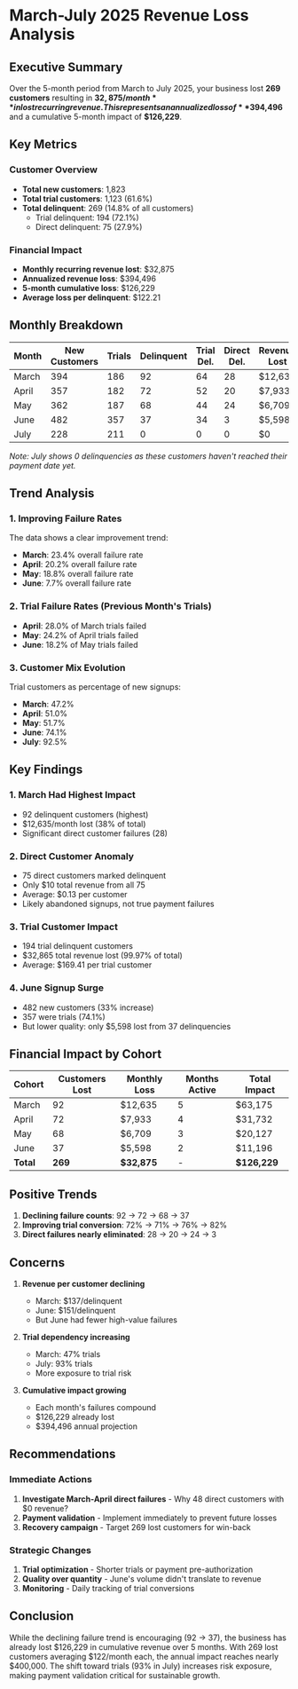 # March-July 2025 Revenue Loss Analysis

## Executive Summary

Over the 5-month period from March to July 2025, your business lost **269 customers** resulting in **$32,875/month** in lost recurring revenue. This represents an annualized loss of **$394,496** and a cumulative 5-month impact of **$126,229**.

## Key Metrics

### Customer Overview
- **Total new customers**: 1,823
- **Total trial customers**: 1,123 (61.6%)
- **Total delinquent**: 269 (14.8% of all customers)
  - Trial delinquent: 194 (72.1%)
  - Direct delinquent: 75 (27.9%)

### Financial Impact
- **Monthly recurring revenue lost**: $32,875
- **Annualized revenue loss**: $394,496
- **5-month cumulative loss**: $126,229
- **Average loss per delinquent**: $122.21

## Monthly Breakdown

| Month | New Customers | Trials | Delinquent | Trial Del. | Direct Del. | Revenue Lost |
|-------|---------------|--------|------------|------------|-------------|--------------|
| March | 394 | 186 | 92 | 64 | 28 | $12,635 |
| April | 357 | 182 | 72 | 52 | 20 | $7,933 |
| May | 362 | 187 | 68 | 44 | 24 | $6,709 |
| June | 482 | 357 | 37 | 34 | 3 | $5,598 |
| July | 228 | 211 | 0 | 0 | 0 | $0 |

*Note: July shows 0 delinquencies as these customers haven't reached their payment date yet.*

## Trend Analysis

### 1. Improving Failure Rates
The data shows a clear improvement trend:
- **March**: 23.4% overall failure rate
- **April**: 20.2% overall failure rate
- **May**: 18.8% overall failure rate
- **June**: 7.7% overall failure rate

### 2. Trial Failure Rates (Previous Month's Trials)
- **April**: 28.0% of March trials failed
- **May**: 24.2% of April trials failed
- **June**: 18.2% of May trials failed

### 3. Customer Mix Evolution
Trial customers as percentage of new signups:
- **March**: 47.2%
- **April**: 51.0%
- **May**: 51.7%
- **June**: 74.1%
- **July**: 92.5%

## Key Findings

### 1. March Had Highest Impact
- 92 delinquent customers (highest)
- $12,635/month lost (38% of total)
- Significant direct customer failures (28)

### 2. Direct Customer Anomaly
- 75 direct customers marked delinquent
- Only $10 total revenue from all 75
- Average: $0.13 per customer
- Likely abandoned signups, not true payment failures

### 3. Trial Customer Impact
- 194 trial delinquent customers
- $32,865 total revenue lost (99.97% of total)
- Average: $169.41 per trial customer

### 4. June Signup Surge
- 482 new customers (33% increase)
- 357 were trials (74.1%)
- But lower quality: only $5,598 lost from 37 delinquencies

## Financial Impact by Cohort

| Cohort | Customers Lost | Monthly Loss | Months Active | Total Impact |
|--------|----------------|--------------|---------------|--------------|
| March | 92 | $12,635 | 5 | $63,175 |
| April | 72 | $7,933 | 4 | $31,732 |
| May | 68 | $6,709 | 3 | $20,127 |
| June | 37 | $5,598 | 2 | $11,196 |
| **Total** | **269** | **$32,875** | - | **$126,229** |

## Positive Trends

1. **Declining failure counts**: 92 → 72 → 68 → 37
2. **Improving trial conversion**: 72% → 71% → 76% → 82%
3. **Direct failures nearly eliminated**: 28 → 20 → 24 → 3

## Concerns

1. **Revenue per customer declining**
   - March: $137/delinquent
   - June: $151/delinquent
   - But June had fewer high-value failures

2. **Trial dependency increasing**
   - March: 47% trials
   - July: 93% trials
   - More exposure to trial risk

3. **Cumulative impact growing**
   - Each month's failures compound
   - $126,229 already lost
   - $394,496 annual projection

## Recommendations

### Immediate Actions
1. **Investigate March-April direct failures** - Why 48 direct customers with $0 revenue?
2. **Payment validation** - Implement immediately to prevent future losses
3. **Recovery campaign** - Target 269 lost customers for win-back

### Strategic Changes
1. **Trial optimization** - Shorter trials or payment pre-authorization
2. **Quality over quantity** - June's volume didn't translate to revenue
3. **Monitoring** - Daily tracking of trial conversions

## Conclusion

While the declining failure trend is encouraging (92 → 37), the business has already lost $126,229 in cumulative revenue over 5 months. With 269 lost customers averaging $122/month each, the annual impact reaches nearly $400,000. The shift toward trials (93% in July) increases risk exposure, making payment validation critical for sustainable growth. 